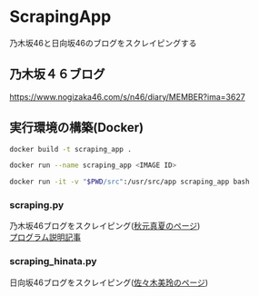 # ScrapingApp

乃木坂46と日向坂46のブログをスクレイピングする

## 乃木坂４６ブログ
https://www.nogizaka46.com/s/n46/diary/MEMBER?ima=3627

## 実行環境の構築(Docker)

```sh
docker build -t scraping_app .

docker run --name scraping_app <IMAGE ID>

docker run -it -v "$PWD/src":/usr/src/app scraping_app bash
```

### scraping.py

乃木坂46ブログをスクレイピング([秋元真夏のページ](http://blog.nogizaka46.com/manatsu.akimoto/))  
[プログラム説明記事](https://qiita.com/xxPowderxx/items/e9726b8b8a114655d796)

### scraping_hinata.py

日向坂46ブログをスクレイピング([佐々木美玲のページ](https://www.hinatazaka46.com/s/official/diary/member/list?ima=0000&ct=8))
